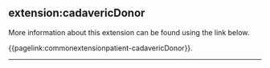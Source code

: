 ## extension:cadavericDonor

More information about this extension can be found using the link below.

{{pagelink:commonextensionpatient-cadavericDonor}}.

---
